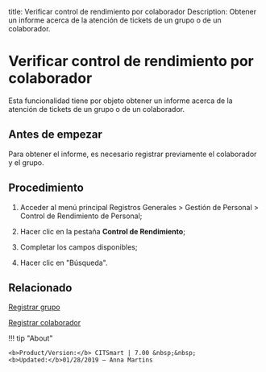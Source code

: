 title: Verificar control de rendimiento por colaborador
Description: Obtener un informe acerca de la atención de tickets de un grupo o de un colaborador.
# Verificar control de rendimiento por colaborador


Esta funcionalidad tiene por objeto obtener un informe acerca de la atención de
tickets de un grupo o de un colaborador.

Antes de empezar
--------------------

Para obtener el informe, es necesario registrar previamente el colaborador y el
grupo.

Procedimiento
-----------------

1.  Acceder al menú principal Registros Generales \> Gestión de Personal \>
    Control de Rendimiento de Personal;

2.  Hacer clic en la pestaña **Control de Rendimiento**;

3.  Completar los campos disponibles;

4.  Hacer clic en "Búsqueda".



Relacionado
-----------

[Registrar grupo](/es-es/citsmart-7/initial-settings/access-settings/user/register-groups.html)

[Registrar colaborador](/es-es/citsmart-7/initial-settings/access-settings/user/register-employee.html)

!!! tip "About"

    <b>Product/Version:</b> CITSmart | 7.00 &nbsp;&nbsp;
    <b>Updated:</b>01/28/2019 – Anna Martins
